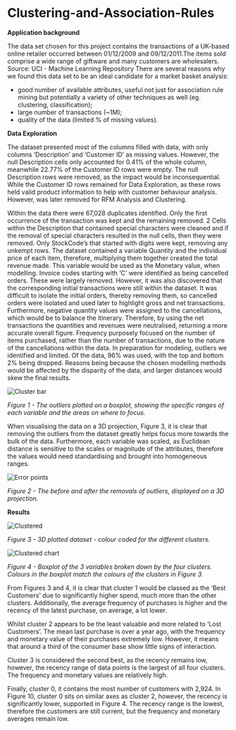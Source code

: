 # Clustering-and-Association-Rules

**Application background**

The data set chosen for this project contains the transactions of a UK-based online retailer occurred between 01/12/2009 and 09/12/2011.The items sold comprise a wide range of giftware and many customers are wholesalers. Source: ​UCI - Machine Learning Repository
There are several reasons why we found this data set to be an ideal candidate for a market basket analysis:
- good number of available attributes, useful not just for association rule mining but potentially a variety of other techniques as well (eg. clustering, classification);
- large number of transactions (~1M);
- quality of the data (limited % of missing values).

**Data Exploration**

The dataset presented most of the columns filled with data, with only columns ‘Description’ and ‘Customer ID’ as missing values. However, the null Description cells only accounted for 0.41% of the whole column, meanwhile 22.77% of the Customer ID rows were empty. The null Description rows were removed, as the impact would be inconsequential. While the Customer ID rows remained for Data Exploration, as these rows held valid product information to help with customer behaviour analysis. However, was later removed for RFM Analysis and Clustering.


Within the data there were 67,028 duplicates identified. Only the first occurrence of the transaction was kept and the remaining removed.
 2
 Cells within the Description that contained special characters were cleaned and if the removal of special characters resulted in the null cells, then they were removed. Only StockCode’s that started with digits were kept, removing any unkempt rows.
The dataset contained a variable Quantity and the individual price of each item, therefore, multiplying them together created the total revenue made. This variable would be used as the Monetary value, when modelling.
Invoice codes starting with ‘C’ were identified as being cancelled orders. These were largely removed. However, it was also discovered that the corresponding initial transactions were still within the dataset. It was difficult to isolate the initial orders, thereby removing them, so cancelled orders were isolated and used later to highlight gross and net transactions. Furthermore, negative quantity values were assigned to the cancellations, which would be to balance the itinerary. Therefore, by using the net transactions the quantities and revenues were neutralised, returning a more accurate overall figure. Frequency purposely focused on the number of items purchased, rather than the number of transactions, due to the nature of the cancellations within the data.
In preparation for modeling, outliers we identified and limited. Of the data, 96% was used, with the top and bottom 2% being dropped. Reasons being because the chosen modelling methods would be affected by the disparity of the data, and larger distances would skew the final results.
 
 ![Cluster bar](https://user-images.githubusercontent.com/25266458/129878225-7043de03-b5e1-4342-989c-643fa2153b01.png)
 
 
 _Figure 1​ - The outliers plotted on a boxplot, showing the specific ranges of each variable and the areas on where to focus._



When visualising the data on a 3D projection, Figure 3, it is clear that removing the outliers from the dataset greatly helps focus more towards the bulk of the data.
Furthermore, each variable was scaled, as Euclidean distance is sensitive to the scales or magnitude of the attributes, therefore the values would need standardising and brought into homogeneous ranges.


![Error points](https://user-images.githubusercontent.com/25266458/129878273-73b72740-f886-4ccc-b93e-116348592333.png)


 _Figure 2​ - The before and after the removals of outliers, displayed on a 3D projection._
 
 
 
 
 
 
 **Results**
 
 

 
 ![Clustered](https://user-images.githubusercontent.com/25266458/129878713-8d79d13e-0b9c-4930-84ea-8f0997dfb0b3.png)

_Figure 3 - 3D plotted dataset - colour coded for the different clusters._


![Clustered chart](https://user-images.githubusercontent.com/25266458/129878748-67ae84e4-4c93-4b2d-ae46-687c08f3ef0f.png)

_Figure 4 - Boxplot of the 3 variables broken down by the four clusters. Colours in the boxplot match the colours of the clusters in Figure 3._


From Figures 3 and 4, it is clear that cluster 1 would be classed as the ‘Best Customers’ due to significantly higher spend, much more than the other clusters. Additionally, the average frequency of purchases is higher and the recency of the latest purchase, on average, a lot lower.

Whilst cluster 2 appears to be the least valuable and more related to ‘Lost Customers’. The mean last purchase is over a year ago, with the frequency and monetary value of their purchases extremely low. However, it means that around a third of the consumer base show little signs of interaction.

Cluster 3 is considered the second best, as the recency remains low, however, the recency range of data points is the largest of all four clusters. The frequency and monetary values are relatively high.

Finally, cluster 0, it contains the most number of customers with 2,924. In Figure 10, cluster 0 sits on similar axes as cluster 2, however, the recency is significantly lower, supported in Figure 4. The recency range is the lowest, therefore the customers are still current, but the frequency and monetary averages remain low.

